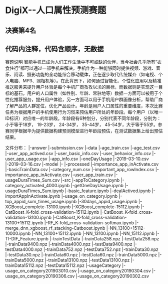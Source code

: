# DigiX--人口属性预测赛题
## 决赛第4名
## 代码内注释，代码含顺序，无数据
赛题说明 智能手机已成为人们工作生活中不可或缺的伙伴，当今社会几乎所有“衣食住行”都可以通过一部手机来解决。手机作为一种能够同时提供视频、游戏、音乐、阅读、摄影功能的全功能综合移动载体，正在逐步取代传统媒介（如电视、个人电脑、MP3、照相机等）。在此背景下，如何通过智能化、个性化应用以及精准推送服务来提升用户体验是每个手机厂商孜孜以求的目标，而数据则是实现这一目标的基石。用户的人口属性（如性别、年龄、常驻地等）数据一方面可以被用于个性化推荐服务，提升用户体验，另一方面可以用于手机用户群画像分析，帮助厂商了解产品的人群定位，优化产品设计。年龄是用户人口属性的重要维度，本次比赛任务为根据用户的手机使用行为习惯来预估用户所处的年龄段。每个用户（以唯一ID标识）对应唯一的年龄段。年龄段有6种划分，分别代表不同年龄段，分别为：小于等于18岁， 19-23岁， 24-34岁， 35-44岁， 45-54岁，大于等于55岁。参赛同学根据华为提供数据构建预测模型进行年龄段预估，在测试数据集上给出预估结果。

文件分布：
|-answer
    |-submission.csv
|-data
    |-age_train.csv
    |-age_test.csv
    |-user_app_actived.csv
    |-user_basic_info.csv
    |-user_behavior_info.csv
    |-user_app_usage.csv
    |-app_info.csv
    |-oneDayUsage
        |-2019-03-10.csv
        |-2019-03-16.csv
|-model
    |-
|-processed
    |-importance_app_inActivate.csv
    |-basicTrainData.csv
    |-category_num.csv
    |-important_app_rowIndex.csv
    |-importance_app_inActivate.csv
    |-user_app_train.csv
    |-usageDuraTimes_Sum.csv
|-src
    |-appToCategory.ipynb
    |-category_activated_4000.ipynb
    |-getOneDayUsage.ipynb
    |-usageDuraTimes_Sum.ipynb
    |-basic_feature.ipynb
    |-dealActived.ipynb
    |-importAppInActivate.ipynb
    |-usage_on_category.ipynb
    |-top_appid_sum_times_usage.ipynb
    |-30days_appid_usage.ipynb
    |-XGBoost_complete-13100.ipynb
    |-XGBoost_complete-15112.ipynb
    |-CatBoost_K-fold_cross-validation-15112.ipynb
    |-CatBoost_K-fold_cross-validation-13100.ipynb
    |-CatBoost_K-fold_cross-validation-13100+15112.ipynb
    |-RF_K-fold_cross-validation-softmax.ipynb
    |-merge_dnn_xgboost_rf_stacking-Catboost.ipynb
    |-NN_13100+15112-10000.ipynb
    |-NN_13100+15112.ipynb
    |-NN_13100.ipynb
    |-NN_15112.ipynb
    |-TI-DIF_Feature.ipynb
|-trainTestData
    |-trainData258.npz
    |-testData258.npz
    |-trainData9400.npz
    |-trainData4000.npz
    |-testData9400.npz
    |-testData4000.npz
    |-trainData752.npz
    |-testData752.npz
    |-trainData30.npz
    |-testData30.npz
    |-trainData60.npz
    |-testData60.npz
    |-trainData5000.npz
    |-trainData5000.npz
    |-trainData13100.npz
    |-testData13100.npz
    |-trainData15112.npz
    |-testData15112.npz
    |-usageCategory
        |-usage_on_category201903010.csv
        |-usage_on_category20190304.csv
        |-usage_on_category20190306.csv
        |-usage_on_category20190302.csv
